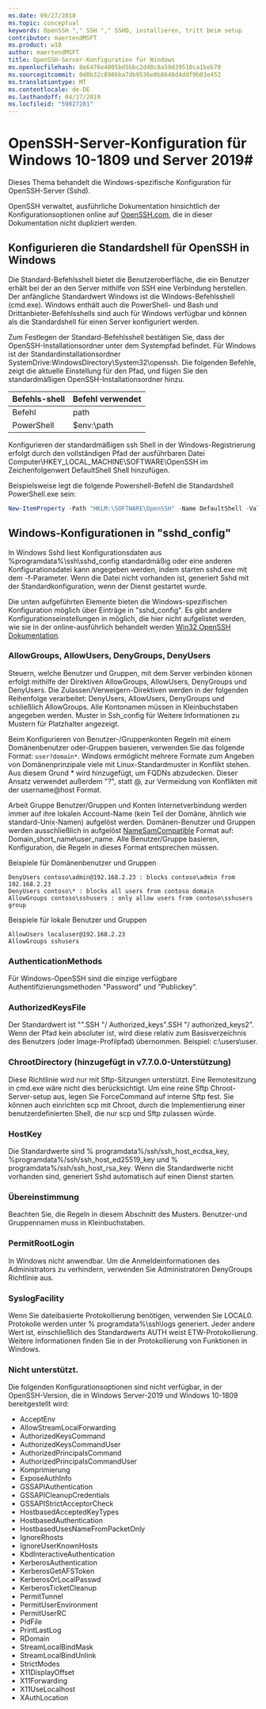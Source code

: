 ```yaml
---
ms.date: 09/27/2018
ms.topic: conceptual
keywords: OpenSSH "," SSH "," SSHD, installieren, tritt beim setup
contributor: maertendMSFT
ms.product: w10
author: maertendMSFT
title: OpenSSH-Server-Konfiguration für Windows
ms.openlocfilehash: 8e6476e4005bd5bbc2d40c8a59d39510ca1beb70
ms.sourcegitcommit: 0d0b32c8986ba7db9536e0b8648d4ddf9b03e452
ms.translationtype: MT
ms.contentlocale: de-DE
ms.lasthandoff: 04/17/2019
ms.locfileid: "59827281"
---
```

# <a name="openssh-server-configuration-for-windows-10-1809-and-server-2019"></a>OpenSSH-Server-Konfiguration für Windows 10-1809 und Server 2019#

Dieses Thema behandelt die Windows-spezifische Konfiguration für OpenSSH-Server (Sshd). 

OpenSSH verwaltet, ausführliche Dokumentation hinsichtlich der Konfigurationsoptionen online auf [OpenSSH.com](https://www.openssh.com/manual.html), die in dieser Dokumentation nicht dupliziert werden. 

## <a name="configuring-the-default-shell-for-openssh-in-windows"></a>Konfigurieren die Standardshell für OpenSSH in Windows

Die Standard-Befehlsshell bietet die Benutzeroberfläche, die ein Benutzer erhält bei der an den Server mithilfe von SSH eine Verbindung herstellen. Der anfängliche Standardwert Windows ist die Windows-Befehlsshell (cmd.exe). Windows enthält auch die PowerShell- und Bash und Drittanbieter-Befehlsshells sind auch für Windows verfügbar und können als die Standardshell für einen Server konfiguriert werden.

Zum Festlegen der Standard-Befehlsshell bestätigen Sie, dass der OpenSSH-Installationsordner unter dem Systempfad befindet. Für Windows ist der Standardinstallationsordner SystemDrive:WindowsDirectory\System32\openssh. Die folgenden Befehle, zeigt die aktuelle Einstellung für den Pfad, und fügen Sie den standardmäßigen OpenSSH-Installationsordner hinzu. 

Befehls-shell | Befehl verwendet
------------- | -------------- 
Befehl | path
PowerShell | $env:\path

Konfigurieren der standardmäßigen ssh Shell in der Windows-Registrierung erfolgt durch den vollständigen Pfad der ausführbaren Datei Computer\HKEY_LOCAL_MACHINE\SOFTWARE\OpenSSH im Zeichenfolgenwert DefaultShell Shell hinzufügen. 

Beispielsweise legt die folgende Powershell-Befehl die Standardshell PowerShell.exe sein:

```powershell
New-ItemProperty -Path "HKLM:\SOFTWARE\OpenSSH" -Name DefaultShell -Value "C:\Windows\System32\WindowsPowerShell\v1.0\powershell.exe" -PropertyType String -Force
```

## <a name="windows-configurations-in-sshdconfig"></a>Windows-Konfigurationen in "sshd_config" 

In Windows Sshd liest Konfigurationsdaten aus %programdata%\ssh\sshd_config standardmäßig oder eine anderen Konfigurationsdatei kann angegeben werden, indem starten sshd.exe mit dem -f-Parameter.
Wenn die Datei nicht vorhanden ist, generiert Sshd mit der Standardkonfiguration, wenn der Dienst gestartet wurde.

Die unten aufgeführten Elemente bieten die Windows-spezifischen Konfiguration möglich über Einträge in "sshd_config". Es gibt andere Konfigurationseinstellungen in möglich, die hier nicht aufgelistet werden, wie sie in der online-ausführlich behandelt werden [Win32 OpenSSH Dokumentation](https://github.com/powershell/win32-openssh/wiki). 


### <a name="allowgroups-allowusers-denygroups-denyusers"></a>AllowGroups, AllowUsers, DenyGroups, DenyUsers 

Steuern, welche Benutzer und Gruppen, mit dem Server verbinden können erfolgt mithilfe der Direktiven AllowGroups, AllowUsers, DenyGroups und DenyUsers. Die Zulassen/Verweigern-Direktiven werden in der folgenden Reihenfolge verarbeitet: DenyUsers, AllowUsers, DenyGroups und schließlich AllowGroups. Alle Kontonamen müssen in Kleinbuchstaben angegeben werden. Muster in Ssh_config für Weitere Informationen zu Mustern für Platzhalter angezeigt.

Beim Konfigurieren von Benutzer-/Gruppenkonten Regeln mit einem Domänenbenutzer oder-Gruppen basieren, verwenden Sie das folgende Format: ``` user?domain* ```.
Windows ermöglicht mehrere Formate zum Angeben von Domänenprinzipale viele mit Linux-Standardmuster in Konflikt stehen. Aus diesem Grund * wird hinzugefügt, um FQDNs abzudecken. Dieser Ansatz verwendet außerdem "?", statt @, zur Vermeidung von Konflikten mit der username@host Format. 

Arbeit Gruppe Benutzer/Gruppen und Konten Internetverbindung werden immer auf ihre lokalen Account-Name (kein Teil der Domäne, ähnlich wie standard-Unix-Namen) aufgelöst werden. Domänen-Benutzer und Gruppen werden ausschließlich in aufgelöst [NameSamCompatible](https://docs.microsoft.com/en-us/windows/desktop/api/secext/ne-secext-extended_name_format) Format auf: Domain_short_name\user_name. Alle Benutzer/Gruppe basieren, Konfiguration, die Regeln in dieses Format entsprechen müssen.

Beispiele für Domänenbenutzer und Gruppen 

```
DenyUsers contoso\admin@192.168.2.23 : blocks contoso\admin from 192.168.2.23
DenyUsers contoso\* : blocks all users from contoso domain
AllowGroups contoso\sshusers : only allow users from contoso\sshusers group
```

Beispiele für lokale Benutzer und Gruppen 

```
AllowUsers localuser@192.168.2.23
AllowGroups sshusers
```

### <a name="authenticationmethods"></a>AuthenticationMethods 

Für Windows-OpenSSH sind die einzige verfügbare Authentifizierungsmethoden "Password" und "Publickey".

### <a name="authorizedkeysfile"></a>AuthorizedKeysFile 

Der Standardwert ist "".SSH "/ Authorized_keys".SSH "/ authorized_keys2". Wenn der Pfad kein absoluter ist, wird diese relativ zum Basisverzeichnis des Benutzers (oder Image-Profilpfad) übernommen. Beispiel: c:\users\user.

### <a name="chrootdirectory-support-added-in-v7700"></a>ChrootDirectory (hinzugefügt in v7.7.0.0-Unterstützung)

Diese Richtlinie wird nur mit Sftp-Sitzungen unterstützt. Eine Remotesitzung in cmd.exe wäre nicht dies berücksichtigt. Um eine reine Sftp Chroot-Server-setup aus, legen Sie ForceCommand auf interne Sftp fest. Sie können auch einrichten scp mit Chroot, durch die Implementierung einer benutzerdefinierten Shell, die nur scp und Sftp zulassen würde.

### <a name="hostkey"></a>HostKey

Die Standardwerte sind % programdata%/ssh/ssh_host_ecdsa_key, %programdata%/ssh/ssh_host_ed25519_key und % programdata%/ssh/ssh_host_rsa_key. Wenn die Standardwerte nicht vorhanden sind, generiert Sshd automatisch auf einen Dienst starten.

### <a name="match"></a>Übereinstimmung

Beachten Sie, die Regeln in diesem Abschnitt des Musters. Benutzer-und Gruppennamen muss in Kleinbuchstaben.

### <a name="permitrootlogin"></a>PermitRootLogin

In Windows nicht anwendbar. Um die Anmeldeinformationen des Administrators zu verhindern, verwenden Sie Administratoren DenyGroups Richtlinie aus.

### <a name="syslogfacility"></a>SyslogFacility

Wenn Sie dateibasierte Protokollierung benötigen, verwenden Sie LOCAL0. Protokolle werden unter % programdata%\ssh\logs generiert.
Jeder andere Wert ist, einschließlich des Standardwerts AUTH weist ETW-Protokollierung. Weitere Informationen finden Sie in der Protokollierung von Funktionen in Windows.

### <a name="not-supported"></a>Nicht unterstützt. 

Die folgenden Konfigurationsoptionen sind nicht verfügbar, in der OpenSSH-Version, die in Windows Server-2019 und Windows 10-1809 bereitgestellt wird:

* AcceptEnv
* AllowStreamLocalForwarding
* AuthorizedKeysCommand
* AuthorizedKeysCommandUser
* AuthorizedPrincipalsCommand
* AuthorizedPrincipalsCommandUser
* Komprimierung
* ExposeAuthInfo
* GSSAPIAuthentication
* GSSAPICleanupCredentials
* GSSAPIStrictAcceptorCheck
* HostbasedAcceptedKeyTypes
* HostbasedAuthentication
* HostbasedUsesNameFromPacketOnly
* IgnoreRhosts
* IgnoreUserKnownHosts
* KbdInteractiveAuthentication
* KerberosAuthentication
* KerberosGetAFSToken
* KerberosOrLocalPasswd
* KerberosTicketCleanup
* PermitTunnel
* PermitUserEnvironment
* PermitUserRC
* PidFile
* PrintLastLog
* RDomain
* StreamLocalBindMask
* StreamLocalBindUnlink
* StrictModes
* X11DisplayOffset
* X11Forwarding
* X11UseLocalhost
* XAuthLocation

